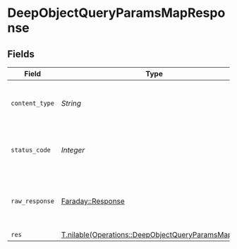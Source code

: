 # DeepObjectQueryParamsMapResponse


## Fields

| Field                                                                                                        | Type                                                                                                         | Required                                                                                                     | Description                                                                                                  |
| ------------------------------------------------------------------------------------------------------------ | ------------------------------------------------------------------------------------------------------------ | ------------------------------------------------------------------------------------------------------------ | ------------------------------------------------------------------------------------------------------------ |
| `content_type`                                                                                               | *String*                                                                                                     | :heavy_check_mark:                                                                                           | HTTP response content type for this operation                                                                |
| `status_code`                                                                                                | *Integer*                                                                                                    | :heavy_check_mark:                                                                                           | HTTP response status code for this operation                                                                 |
| `raw_response`                                                                                               | [Faraday::Response](https://www.rubydoc.info/gems/faraday/Faraday/Response)                                  | :heavy_check_mark:                                                                                           | Raw HTTP response; suitable for custom response parsing                                                      |
| `res`                                                                                                        | [T.nilable(Operations::DeepObjectQueryParamsMapRes)](../../models/operations/deepobjectqueryparamsmapres.md) | :heavy_minus_sign:                                                                                           | OK                                                                                                           |
